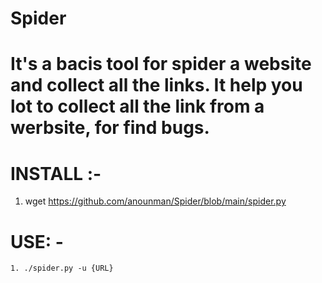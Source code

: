 # Spider

# It's a bacis tool for spider a website and collect all the links. It help you lot to collect all the link from a werbsite, for find bugs.

# INSTALL :- 
  1. wget https://github.com/anounman/Spider/blob/main/spider.py
  
 # USE: - 
    1. ./spider.py -u {URL}
